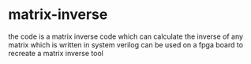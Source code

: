 # matrix-inverse
the code is a matrix inverse code which can calculate the inverse of any matrix which is  written in system verilog can be used on a fpga board to recreate a matrix inverse tool 
